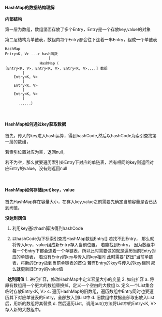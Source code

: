 #### HashMap的数据结构理解

**内部结构**

第一层为数组，数组里面存放了多个Entry，Entry是一个存放key,value的对象

第二层结构为单链表，数组内每个Entry都会往下连着一串Entry，组成一个单链表

```
HashMap
Entry<K, V> ---> hash函数
                    |
                HashMap（
[Entry<K, V>, Entry<K, V>, Entry<K, V>....] 数组
        |
    Entry<K, V>
        |
    Entry<K, V>
        |
    Entry<K, V>
        |
      ......）
```

&nbsp;
#### HashMap如何通过key获取数据
首先，传入的key进入hash运算，得到hashCode,然后以hashCode为索引查找第一层的数组，

若索引位置对应为空，返回null，

若不为空，那么就要遍历索引处Entry下对应的单链表，若有相同的key则返回对应Entry的value，没有则返回null

&nbsp;
#### HashMap如何存储(put)key，value
首先HashMap存在容量大小，在存入key,value之前需要先确定当前容量是否已达到阀值，

**没达到阀值**

1. 利用key通过hash算法得到hashCode

2. 以hashCode为下标索引查找HashMap数组Entry[]
    若找不到Entry，
        那么就将传入key，value组成新Entry存入当前位置。
    若能找到Entry，
        因为数组中每一个Entry下都会连着一个单链表，所以此时需要做的就是遍历当前Entry对应的单链表，
            若没有Entry的key与传入的key相同
                此时需要"挤压"当前单链表，将新的Entry放到当前单链表的首位
            若有Entry的key与传入的key相同
                那么就更新旧Entry的value值

&nbsp;
**达到阀值**
    1. 进行扩容，修改HashMap中定义容量大小的变量
    2. 如何扩容
        a. 将原有数组用一个更大的数组替换掉，定义一个空白的大数组
        b. 定义一个List集合临时存放Entry<K, V>
        c. 遍历HashMap的旧数组，遍历数组中Entry同时也要遍历其下对应单链表的Entry，全部放入到List中
        d. 旧数组中数据全部取出放入List后，用新的数组将其替换
        d. 然后遍历List，调用put()方法将List中的Entry<K, V>存入新的大数组中。